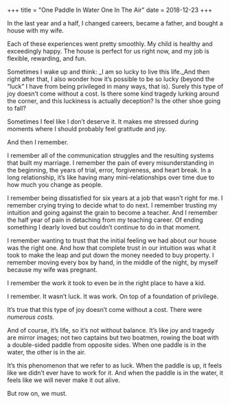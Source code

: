 +++
title = "One Paddle In Water One In The Air"
date = 2018-12-23
+++

In the last year and a half, I changed careers, became a father, and bought a house with my wife.

Each of these experiences went pretty smoothly. My child is healthy and exceedingly happy. The house is perfect for us right now, and my job is flexible, rewarding, and fun.

Sometimes I wake up and think: _I am so lucky to live this life._And then right after that, I also wonder how it&#8217;s possible to be so lucky (beyond the “luck” I have from being privileged in many ways, that is). Surely this type of joy doesn&#8217;t come without a cost. Is there some kind tragedy lurking around the corner, and this luckiness is actually deception? Is the other shoe going to fall?

Sometimes I feel like I don&#8217;t deserve it. It makes me stressed during moments where I should probably feel gratitude and joy.

And then I remember.

I remember all of the communication struggles and the resulting systems that built my marriage. I remember the pain of every misunderstanding in the beginning, the years of trial, error, forgiveness, and heart break. In a long relationship, it&#8217;s like having many mini-relationships over time due to how much you change as people.

I remember being dissatisfied for six years at a job that wasn&#8217;t right for me. I remember crying trying to decide what to do next. I remember trusting my intuition and going against the grain to become a teacher. And I remember the half year of pain in detaching from my teaching career. Of ending something I dearly loved but couldn&#8217;t continue to do in that moment.

I remember wanting to trust that the initial feeling we had about our house was the right one. And how that complete trust in our intuition was what it took to make the leap and put down the money needed to buy property. I remember moving every box by hand, in the middle of the night, by myself because my wife was pregnant.

I remember the work it took to even be in the right place to have a kid.

I remember. It wasn’t luck. It was work. On top of a foundation of privilege.

It&#8217;s true that this type of joy doesn&#8217;t come without a cost. There were _numerous costs._

And of course, it&#8217;s life, so it&#8217;s not without balance. It&#8217;s like joy and tragedy are mirror images; not two captains but two boatmen, rowing the boat with a double-sided paddle from opposite sides. When one paddle is in the water, the other is in the air.

It&#8217;s this phenomenon that we refer to as luck. When the paddle is up, it feels like we didn&#8217;t ever have to work for it. And when the paddle is in the water, it feels like we will never make it out alive.

But row on, we must.